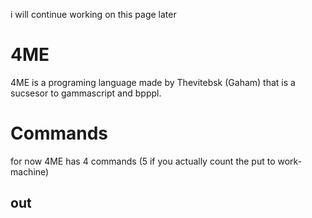 i will continue working on this page later

# 4ME

4ME is a programing language made by Thevitebsk (Gaham) that is a sucsesor to gammascript and bpppl.

# Commands

for now 4ME has 4 commands (5 if you actually count the put <module> to work-machine)

## out
